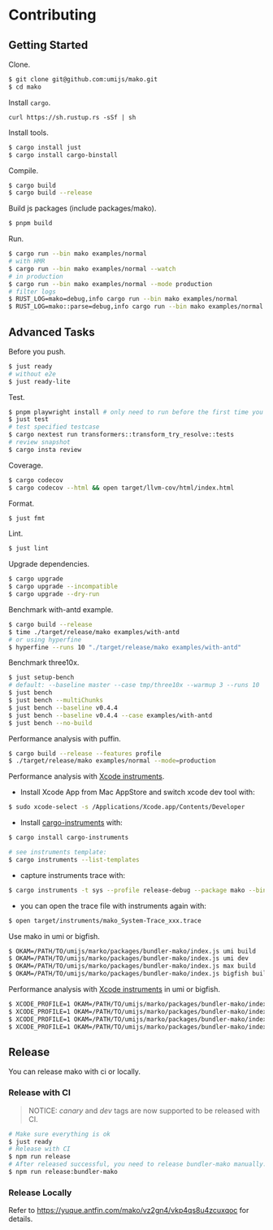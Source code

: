 # Contributing

## Getting Started

Clone.

```bash
$ git clone git@github.com:umijs/mako.git
$ cd mako
```

Install `cargo`.

```
curl https://sh.rustup.rs -sSf | sh
```

Install tools.

```bash
$ cargo install just
$ cargo install cargo-binstall
```

Compile.

```bash
$ cargo build
$ cargo build --release
```

Build js packages (include packages/mako).

```bash
$ pnpm build
```

Run.

```bash
$ cargo run --bin mako examples/normal
# with HMR
$ cargo run --bin mako examples/normal --watch
# in production
$ cargo run --bin mako examples/normal --mode production
# filter logs
$ RUST_LOG=mako=debug,info cargo run --bin mako examples/normal
$ RUST_LOG=mako::parse=debug,info cargo run --bin mako examples/normal
```

## Advanced Tasks

Before you push.

```bash
$ just ready
# without e2e
$ just ready-lite
```

Test.

```bash
$ pnpm playwright install # only need to run before the first time you run "jest test"
$ just test
# test specified testcase
$ cargo nextest run transformers::transform_try_resolve::tests
# review snapshot
$ cargo insta review
```

Coverage.

```bash
$ cargo codecov
$ cargo codecov --html && open target/llvm-cov/html/index.html
```

Format.

```bash
$ just fmt
```

Lint.

```bash
$ just lint
```

Upgrade dependencies.

```bash
$ cargo upgrade
$ cargo upgrade --incompatible
$ cargo upgrade --dry-run
```

Benchmark with-antd example.

```bash
$ cargo build --release
$ time ./target/release/mako examples/with-antd
# or using hyperfine
$ hyperfine --runs 10 "./target/release/mako examples/with-antd"
```

Benchmark three10x.

```bash
$ just setup-bench
# default: --baseline master --case tmp/three10x --warmup 3 --runs 10
$ just bench
$ just bench --multiChunks
$ just bench --baseline v0.4.4
$ just bench --baseline v0.4.4 --case examples/with-antd
$ just bench --no-build
```

Performance analysis with puffin.

```bash
$ cargo build --release --features profile
$ ./target/release/mako examples/normal --mode=production
```

Performance analysis with [Xcode instruments](https://help.apple.com/instruments/mac).

- Install Xcode App from Mac AppStore and switch xcode dev tool with:

```bash
$ sudo xcode-select -s /Applications/Xcode.app/Contents/Developer
```

- Install [cargo-instruments](https://crates.io/crates/cargo-instruments) with:

```bash
$ cargo install cargo-instruments

# see instruments template:
$ cargo instruments --list-templates
```

- capture instruments trace with:

```bash
$ cargo instruments -t sys --profile release-debug --package mako --bin mako examples/with-antd
```

- you can open the trace file with instruments again with:

```bash
$ open target/instruments/mako_System-Trace_xxx.trace
```

Use mako in umi or bigfish.

```bash
$ OKAM=/PATH/TO/umijs/marko/packages/bundler-mako/index.js umi build
$ OKAM=/PATH/TO/umijs/marko/packages/bundler-mako/index.js umi dev
$ OKAM=/PATH/TO/umijs/marko/packages/bundler-mako/index.js max build
$ OKAM=/PATH/TO/umijs/marko/packages/bundler-mako/index.js bigfish build
```

Performance analysis with [Xcode instruments](https://help.apple.com/instruments/mac) in umi or bigfish.

```bash
$ XCODE_PROFILE=1 OKAM=/PATH/TO/umijs/marko/packages/bundler-mako/index.js umi build
$ XCODE_PROFILE=1 OKAM=/PATH/TO/umijs/marko/packages/bundler-mako/index.js umi dev
$ XCODE_PROFILE=1 OKAM=/PATH/TO/umijs/marko/packages/bundler-mako/index.js max build
$ XCODE_PROFILE=1 OKAM=/PATH/TO/umijs/marko/packages/bundler-mako/index.js bigfish build
```

## Release

You can release mako with ci or locally.

### Release with CI

> NOTICE: _canary_ and _dev_ tags are now supported to be released with CI.

```bash
# Make sure everything is ok
$ just ready
# Release with CI
$ npm run release
# After released successful, you need to release bundler-mako manually.
$ npm run release:bundler-mako
```

### Release Locally

Refer to https://yuque.antfin.com/mako/vz2gn4/vkp4qs8u4zcuxqoc for details.
